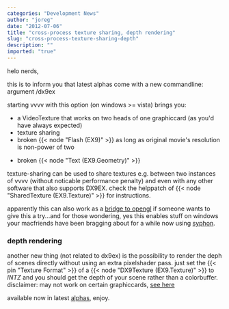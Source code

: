 ```yaml
---
categories: "Development News"
author: "joreg"
date: "2012-07-06"
title: "cross-process texture sharing, depth rendering"
slug: "cross-process-texture-sharing-depth"
description: ""
imported: "true"
---
```



helo nerds,

this is to inform you that latest alphas come with a new commandline: argument
 /dx9ex

starting vvvv with this option (on windows >= vista) brings you:
* a VideoTexture that works on two heads of one graphiccard (as you'd have always expected)
* texture sharing
* broken {{< node "Flash (EX9)" >}} as long as original movie's resolution is non-power of two
- broken {{< node "Text (EX9.Geometry)" >}}

texture-sharing can be used to share textures e.g. between two instances of vvvv (without noticable performance penalty) and even with any other software that also supports DX9EX. check the helppatch of {{< node "SharedTexture (EX9.Texture)" >}} for instructions. 

apparently this can also work as a [bridge to opengl](http://developer.download.nvidia.com/opengl/specs/WGL_NV_DX_interop.txt) if someone wants to give this a try...and for those wondering, yes this enables stuff on windows your macfriends have been bragging about for a while now using [syphon](http://syphon.v002.info/).

### depth rendering
another new thing (not related to dx9ex) is the possibility to render the deph of scenes directly without using an extra pixelshader pass. just set the {{< pin "Texture Format" >}} of a {{< node "DX9Texture (EX9.Texture)" >}} to *INTZ* and you should get the depth of your scene rather than a colorbuffer. disclaimer: may not work on certain graphiccards, [see here](http://aras-p.info/texts/D3D9GPUHacks.html)

available now in latest [alphas](https://vvvv.org/downloads/previews), enjoy.